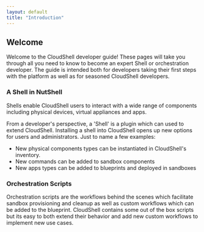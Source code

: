 ```yaml
---
layout: default
title: "Introduction"
---
```


## Welcome

Welcome to the CloudShell developer guide!
These pages will take you through all you need to know to become an expert Shell or orchestration developer.
 The guide is intended both for developers taking their first steps with the platform as well as for seasoned CloudShell developers.

### A Shell in NutShell

Shells enable CloudShell users to interact with a wide range of components including physical devices, virtual appliances and apps.

From a developer's perspective, a 'Shell' is a plugin which can used to extend CloudShell. Installing a shell into CloudShell opens up new options for users and administrators. Just to name a few examples:

* New physical components types can be instantiated in CloudShell's inventory.
* New commands can be added to sandbox components
* New apps types can be added to blueprints and deployed in sandboxes

### Orchestration Scripts

Orchestration scripts are the workflows behind the scenes which facilitate sandbox provisioning and cleanup as well as
custom workflows which can be added to the blueprint. CloudShell contains some out of the box scripts but its easy to both extend
their behavior and add new custom workflows to implement new use cases.
